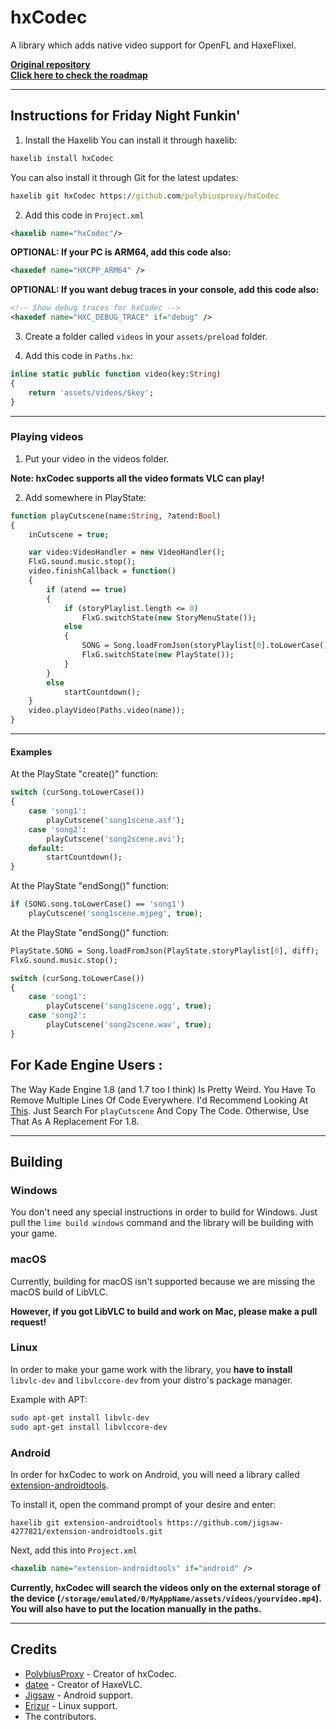 # hxCodec
A library which adds native video support for OpenFL and HaxeFlixel.

**[Original repository](https://github.com/polybiusproxy/PolyEngine)**          
**[Click here to check the roadmap](https://github.com/polybiusproxy/hxCodec/projects/1)**

--------------------------

## Instructions for Friday Night Funkin'

1. Install the Haxelib
You can install it through haxelib:
```cmd
haxelib install hxCodec
```

You can also install it through Git for the latest updates:
```cmd
haxelib git hxCodec https://github.com/polybiusproxy/hxCodec
```

2. Add this code in `Project.xml`
```xml
<haxelib name="hxCodec"/>
```

**OPTIONAL: If your PC is ARM64, add this code also:**
```xml
<haxedef name="HXCPP_ARM64" />
```

**OPTIONAL: If you want debug traces in your console, add this code also:**
```xml
<!-- Show debug traces for hxCodec -->
<haxedef name="HXC_DEBUG_TRACE" if="debug" />
```

3. Create a folder called `videos` in your `assets/preload` folder.

4. Add this code in `Paths.hx`:
```haxe
inline static public function video(key:String)
{
	return 'assets/videos/$key';
}
```

--------------------------

### Playing videos

1. Put your video in the videos folder.

**Note: hxCodec supports all the video formats VLC can play!**

2. Add somewhere in PlayState:
```haxe
function playCutscene(name:String, ?atend:Bool)
{
	inCutscene = true;

	var video:VideoHandler = new VideoHandler();
	FlxG.sound.music.stop();
	video.finishCallback = function()
	{
		if (atend == true)
		{
			if (storyPlaylist.length <= 0)
				FlxG.switchState(new StoryMenuState());
			else
			{
				SONG = Song.loadFromJson(storyPlaylist[0].toLowerCase());
				FlxG.switchState(new PlayState());
			}
		}
		else
			startCountdown();
	}
	video.playVideo(Paths.video(name));
}
```

--------------------------

#### Examples

At the PlayState "create()" function:
```haxe
switch (curSong.toLowerCase())
{
	case 'song1':
		playCutscene('song1scene.asf');
	case 'song2':
		playCutscene('song2scene.avi');
	default:
		startCountdown();
}
```

At the PlayState "endSong()" function:
```haxe
if (SONG.song.toLowerCase() == 'song1')
	playCutscene('song1scene.mjpeg', true);
```

At the PlayState "endSong()" function:
```haxe
PlayState.SONG = Song.loadFromJson(PlayState.storyPlaylist[0], diff);
FlxG.sound.music.stop();

switch (curSong.toLowerCase())
{
	case 'song1':
		playCutscene('song1scene.ogg', true);
	case 'song2':
		playCutscene('song2scene.wav', true);
}
```

## For Kade Engine Users : 
The Way Kade Engine 1.8 (and 1.7 too I think) Is Pretty Weird. You Have To Remove Multiple Lines Of Code Everywhere.
I'd Recommend Looking At [This](https://github.com/TheRealJake12/Kade-Engine-Community/blob/master/source/PlayState.hx). 
Just Search For `playCutscene` And Copy The Code. Otherwise, Use That As A Replacement For 1.8.  

--------------------------

## Building

### Windows

You don't need any special instructions in order to build for Windows.
Just pull the `lime build windows` command and the library will be building with your game.

### macOS

Currently, building for macOS isn't supported because we are missing the macOS build of LibVLC.

**However, if you got LibVLC to build and work on Mac, please make a pull request!**

### Linux

In order to make your game work with the library, you **have to install** `libvlc-dev` and `libvlccore-dev` from your distro's package manager.

Example with APT:
```bash
sudo apt-get install libvlc-dev
sudo apt-get install libvlccore-dev
```

### Android

In order for hxCodec to work on Android,
you will need a library called [extension-androidtools](https://github.com/jigsaw-4277821/extension-androidtools).

To install it, open the command prompt of your desire and enter:
```shell
haxelib git extension-androidtools https://github.com/jigsaw-4277821/extension-androidtools.git
```

Next, add this into `Project.xml`
```xml
<haxelib name="extension-androidtools" if="android" />
```

**Currently, hxCodec will search the videos only on the external storage of the device (`/storage/emulated/0/MyAppName/assets/videos/yourvideo.mp4`).**
**You will also have to put the location manually in the paths.**

--------------------------

## Credits

- [PolybiusProxy](https://github.com/polybiusproxy) - Creator of hxCodec.
- [datee](https://github.com/datee) - Creator of HaxeVLC.
- [Jigsaw](https://github.com/jigsaw-4277821) - Android support.
- [Erizur](https://github.com/Erizur) - Linux support.
- The contributors.
